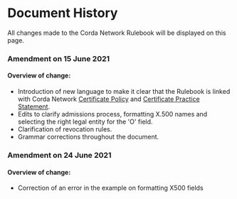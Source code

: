 # Document History

All changes made to the Corda Network Rulebook will be displayed on this page.

### Amendment on 15 June 2021
#### Overview of change:
* Introduction of new language to make it clear that the Rulebook is linked with Corda Network [Certificate Policy](https://trust.corda.network/trust-root/certificate-policy.html) and [Certificate Practice Statement](https://trust.corda.network/trust-root/certificate-practices.html).
* Edits to clarify admissions process, formatting X.500 names and selecting the right legal entity for the 'O' field.
* Clarification of revocation rules.
* Grammar corrections throughout the document.

### Amendment on 24 June 2021
#### Overview of change:
* Correction of an error in the example on formatting X500 fields 
